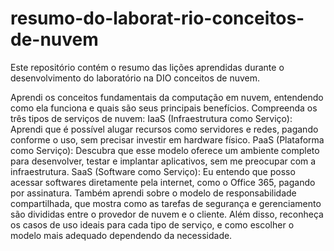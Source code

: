 # resumo-do-laborat-rio-conceitos-de-nuvem
Este repositório contém o resumo das lições aprendidas durante o desenvolvimento do laboratório na DIO conceitos de nuvem.

Aprendi os conceitos fundamentais da computação em nuvem, entendendo como ela funciona e quais são seus principais benefícios. 
Compreenda os três tipos de serviços de nuvem:
IaaS (Infraestrutura como Serviço): Aprendi que é possível alugar recursos como servidores e redes, pagando conforme o uso, sem precisar investir em hardware físico.
PaaS (Plataforma como Serviço): Descubra que esse modelo oferece um ambiente completo para desenvolver, testar e implantar aplicativos, sem me preocupar com a infraestrutura.
SaaS (Software como Serviço): Eu entendo que posso acessar softwares diretamente pela internet, como o Office 365, pagando por assinatura. 
Também aprendi sobre o modelo de responsabilidade compartilhada, que mostra como as tarefas de segurança e gerenciamento são divididas entre o provedor de nuvem e o cliente. 
Além disso, reconheça os casos de uso ideais para cada tipo de serviço, e como escolher o modelo mais adequado dependendo da necessidade.
